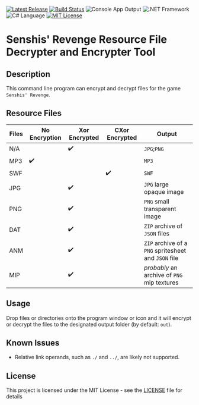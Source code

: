 [![Latest Release](https://img.shields.io/badge/version-1.0.0-brightgreen.svg)](../../../../Ash.SRUtils/releases) [![Build Status](https://travis-ci.com/MillenniumWarAigis/Ash.SRUtils.svg?branch=master)](https://travis-ci.com/MillenniumWarAigis/Ash.SRUtils) ![Console App Output](https://img.shields.io/badge/output-console_app-green.svg) ![.NET Framework](https://img.shields.io/badge/%2ENET_framework-4%2E5%2E2-green.svg) ![C# Language](https://img.shields.io/badge/language-C%23-yellow.svg) [![MIT License](https://img.shields.io/badge/license-MIT-blue.svg)](LICENSE.md)

# Senshis' Revenge Resource File Decrypter and Encrypter Tool

## Description

This command line program can encrypt and decrypt files for the game `Senshis' Revenge`.

## Resource Files


| Files              | No Encryption      | Xor Encrypted      | CXor Encrypted     | Output                                                 |
|--------------------|--------------------|--------------------|--------------------|--------------------------------------------------------|
| N/A                |                    | :heavy_check_mark: |                    | `JPG`;`PNG`                                            |
| MP3                | :heavy_check_mark: |                    |                    | `MP3`                                                  |
| SWF                |                    |                    | :heavy_check_mark: | `SWF`                                                  |
| JPG                |                    | :heavy_check_mark: |                    | `JPG` large opaque image                               |
| PNG                |                    | :heavy_check_mark: |                    | `PNG` small transparent image                          |
| DAT                |                    | :heavy_check_mark: |                    | `ZIP` archive of `JSON` files                          |
| ANM                |                    | :heavy_check_mark: |                    | `ZIP` archive of a `PNG` spritesheet and `JSON` file   |
| MIP                |                    | :heavy_check_mark: |                    | *probably* an archive of `PNG` mip textures            |


## Usage

Drop files or directories onto the program window or icon and it will encrypt or decrypt the files to the designated output folder (by default: `out`).


## Known Issues

- Relative link operands, such as `./` and `../`, are likely not supported.


## License

This project is licensed under the MIT License - see the [LICENSE](LICENSE.md) file for details
